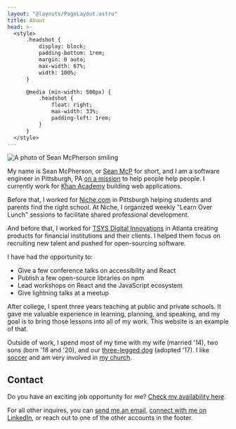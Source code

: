```yaml
---
layout: "@layouts/PageLayout.astro"
title: About
head: >-
  <style>
      .headshot {
          display: block;
          padding-bottom: 1rem;
          margin: 0 auto;
          max-width: 67%;
          width: 100%;
      }

      @media (min-width: 500px) {
          .headshot {
              float: right;
              max-width: 33%;
              padding-left: 1rem;
          }
      }
  </style>
---
```


<img class="headshot" src="/img/seanmcp_2022.jpg" alt="A photo of Sean McPherson smiling">

My name is Sean McPherson, or [Sean McP](/articles/how-to-pronounce-my-name) for
short, and I am a software engineer in Pittsburgh, PA [on a mission](/mission)
to help people help people. I currently work for
[Khan Academy](https://khanacademy.org) building web applications.

Before that, I worked for [Niche.com](https://niche.com) in Pittsburgh helping
students and parents find the right school. At Niche, I organized weekly "Learn
Over Lunch" sessions to facilitate shared professional development.

And before that, I worked for [TSYS Digital Innovations](https://www.tsys.com/)
in Atlanta creating products for financial institutions and their clients. I
helped them focus on recruiting new talent and pushed for open-sourcing
software.

I have had the opportunity to:

- Give a few conference talks on accessibility and React
- Publish a few open-source libraries on npm
- Lead workshops on React and the JavaScript ecosystem
- Give lightning talks at a meetup

After college, I spent three years teaching at public and private schools. It
gave me valuable experience in learning, planning, and speaking, and my goal is
to bring those lessons into all of my work. This website is an example of that.

Outside of work, I spend most of my time with my wife (married '14), two sons
(born '18 and '20), and our [three-legged dog](/abby) (adopted '17). I like
[soccer](/soccer) and am very involved in [my church](/faith).

## Contact

Do you have an exciting job opportunity for me?
[Check my availability here](/are-you-looking-for-work/).

For all other inquires, you can
[send me an email](mailto:sean@seanmcp.com?subject=Hey%20there!),
[connect with me on LinkedIn](https://linkedin.com/in/seanmcp), or reach out to
one of the other accounts in the footer.
